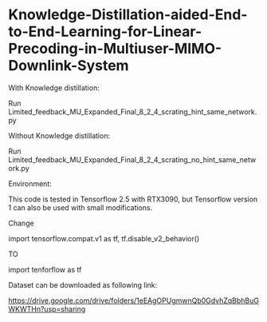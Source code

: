 # Knowledge-Distillation-aided-End-to-End-Learning-for-Linear-Precoding-in-Multiuser-MIMO-Downlink-System

With Knowledge distillation:

Run Limited_feedback_MU_Expanded_Final_8_2_4_scrating_hint_same_network.py

Without Knowledge distillation:

Run Limited_feedback_MU_Expanded_Final_8_2_4_scrating_no_hint_same_network.py

Environment:

This code is tested in Tensorflow 2.5 with RTX3090, but Tensorflow version 1 can also be used with small modifications.

Change

import tensorflow.compat.v1 as tf, tf.disable_v2_behavior()

TO

import tenforflow as tf


Dataset can be downloaded as following link:

https://drive.google.com/drive/folders/1eEAgOPUgmwnQb0GdvhZqBbhBuGWKWTHn?usp=sharing
